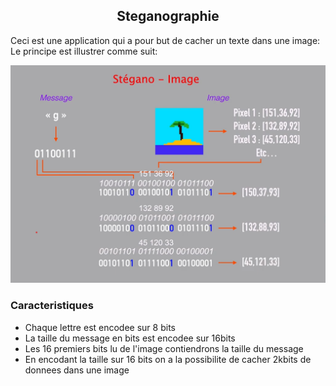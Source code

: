 <h2 align="center">Steganographie</h2>
<p>
Ceci est une application qui a pour but de cacher un texte dans une image: 
Le principe est illustrer comme suit:
</p>

![image](example.png)

### Caracteristiques
- Chaque lettre est encodee sur 8 bits
- La taille du message en bits est encodee sur 16bits
- Les 16 premiers bits lu de l'image contiendrons la taille du message
- En encodant la taille sur 16 bits on a la possibilite de cacher 2kbits de donnees dans une image